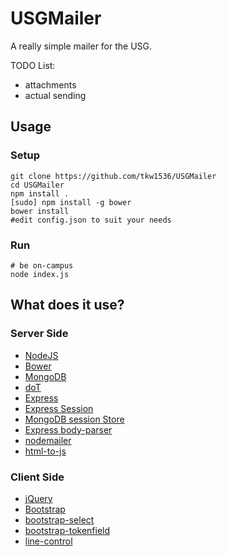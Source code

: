 # USGMailer

A really simple mailer for the USG.

TODO List:

* attachments
* actual sending

## Usage
### Setup
```
git clone https://github.com/tkw1536/USGMailer
cd USGMailer
npm install .
[sudo] npm install -g bower
bower install
#edit config.json to suit your needs
```
### Run
```
# be on-campus
node index.js
```

## What does it use?

### Server Side
* [NodeJS](http://nodejs.org/)
* [Bower](http://bower.io/)
* [MongoDB](https://github.com/mongodb/node-mongodb-native)
* [doT](http://olado.github.io/doT/)
* [Express](http://expressjs.com/)
* [Express Session](https://github.com/expressjs/session)
* [MongoDB session Store](https://github.com/kcbanner/connect-mongo)
* [Express body-parser](https://github.com/expressjs/body-parser)
* [nodemailer](http://www.nodemailer.com/)
* [html-to-js](https://www.npmjs.com/package/html-to-text)

### Client Side
* [jQuery](http://jquery.com)
* [Bootstrap](http://getbootstrap.com/)
* [bootstrap-select](https://github.com/silviomoreto/bootstrap-select)
* [bootstrap-tokenfield](http://sliptree.github.io/bootstrap-tokenfield/)
* [line-control](https://github.com/suyati/line-control)
